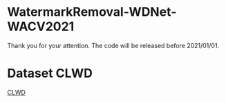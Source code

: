 # WatermarkRemoval-WDNet-WACV2021
Thank you for your attention. The code will be released before 2021/01/01.
# Dataset CLWD
[CLWD](https://drive.google.com/file/d/17y1gkUhIV6rZJg1gMG-gzVMnH27fm4Ij/view?usp=sharing)
